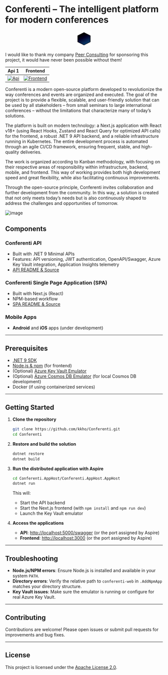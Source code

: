 # Conferenti – The intelligent platform for modern conferences

<p align="center">
      <img src="public/Peer_Hexagon_Lys.svg" alt="peer consulting logo" width="50" height="50" style="text-align:center;"/>
   </p>

I would like to thank my company [Peer Consulting](https://peerconsulting.no/) for sponsoring this project, it would have never been possible without them!

| Api 1 |  Frontend |
|---|---|
| [![Api](https://github.com/kkho/Conferenti/actions/workflows/api-test-build-deploy.yaml/badge.svg?branch=main)](https://github.com/kkho/Conferenti/actions/workflows/api-test-build-deploy.yaml) | [![Frontend](https://github.com/kkho/Conferenti/actions/workflows/frontend-test-build-deploy.yaml/badge.svg?branch=main)](https://github.com/kkho/Conferenti/actions/workflows/frontend-test-build-deploy.yaml) |



<p style="margin-bottom: '32px'">
Conferenti is a modern open-source platform developed to revolutionize the way conferences and events are organized and executed.
The goal of the project is to provide a flexible, scalable, and user-friendly solution that can be used by all stakeholders – from small seminars to large international conferences – without the limitations that characterize many of today’s solutions.

The platform is built on modern technology: a Next.js application with React v18+ (using React Hooks, Zustand and React Query for optimized API calls) for the frontend, a robust .NET 9 API backend, and a reliable infrastructure running in Kubernetes. The entire development process is automated through an agile CI/CD framework, ensuring frequent, stable, and high-quality deliveries.

The work is organized according to Kanban methodology, with focusing on their respective areas of responsibility within infrastructure, backend, mobile, and frontend. This way of working provides both high development speed and great flexibility, while also facilitating continuous improvements.

Through the open-source principle, Conferenti invites collaboration and further development from the community. In this way, a solution is created that not only meets today’s needs but is also continuously shaped to address the challenges and opportunities of tomorrow.
</p>


<img width="1643" height="1020" alt="image" src="https://github.com/user-attachments/assets/febcbf70-5843-4dfb-a731-0e9cc1c713c3" />

## Components

### Conferenti API

- Built with .NET 9 Minimal APIs
- Features: API versioning, JWT authentication, OpenAPI/Swagger, Azure Key Vault integration, Application Insights telemetry
- [API README & Source](https://github.com/kkho/Conferenti/tree/main/conferenti-api)

### Conferenti Single Page Application (SPA)

- Built with Next.js (React)
- NPM-based workflow
- [SPA README & Source](https://github.com/kkho/Conferenti/tree/main/conferenti-web)

### Mobile Apps

- **Android** and **iOS** apps (under development)

---

## Prerequisites

- [.NET 9 SDK](https://dotnet.microsoft.com/download/dotnet/9.0)
- [Node.js & npm](https://nodejs.org/) (for frontend)
- (Optional) [Azure Key Vault Emulator](https://github.com/Azure/azure-sdk-for-net/tree/main/sdk/keyvault/Azure.Security.KeyVault.Emulator)
- (Optional) [Azure Cosmos DB Emulator](https://learn.microsoft.com/azure/cosmos-db/local-emulator) (for local Cosmos DB development)
- Docker (if using containerized services)

---

## Getting Started

1. **Clone the repository**

   ```sh
   git clone https://github.com/kkho/Conferenti.git
   cd Conferenti
   ```

2. **Restore and build the solution**

   ```sh
   dotnet restore
   dotnet build
   ```

3. **Run the distributed application with Aspire**

   ```sh
   cd Conferenti.AppHost/Conferenti.AppHost.AppHost
   dotnet run
   ```

   This will:

   - Start the API backend
   - Start the Next.js frontend (with `npm install` and `npm run dev`)
   - Launch the Key Vault emulator

4. **Access the applications**
   - **API**: [http://localhost:5000/swagger](http://localhost:5000/swagger) (or the port assigned by Aspire)
   - **Frontend**: [http://localhost:3000](http://localhost:3000) (or the port assigned by Aspire)

---

## Troubleshooting

- **Node.js/NPM errors**: Ensure Node.js is installed and available in your system `PATH`.
- **Directory errors**: Verify the relative path to `conferenti-web` in `.AddNpmApp` matches your directory structure.
- **Key Vault issues**: Make sure the emulator is running or configure for real Azure Key Vault.

---

## Contributing

Contributions are welcome! Please open issues or submit pull requests for improvements and bug fixes.

---

## License

This project is licensed under the [Apache License 2.0](LICENSE).
